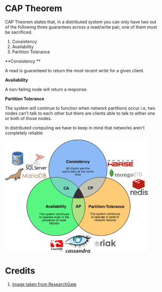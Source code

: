 # CAP Theorem

CAP Theorem states that, in a distributed system you can only have two out of the following three guarantees across a read/write pair, one of them must be sacrificed. 

1. Consistency
2. Availability
3. Partition Tolerance

**Consistency **

A read is guaranteed to return the most recent write for a given client.

**Availability**

A non-failing node will return a response.

**Partition Tolerance**

The system will continue to function when network partitions occur i.e, two nodes can't talk to each other but there are clients able to talk to either one or both of those nodes.

In distributed computing we have to keep in mind that networks aren't completely reliable


![](/assets/CAP_Theorem.png)


# Credits

1. [Image taken from ResearchGate](https://www.researchgate.net/figure/282519669_fig1_Figure-1-CAP-theorem-with-databases-that-choose-CA-CP-and-AP)
